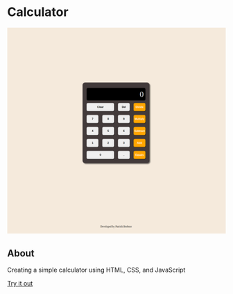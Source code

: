 # Calculator

![Image](UI.png)

## About

Creating a simple calculator using HTML, CSS, and JavaScript

[Try it out](https://pbrebner.github.io/calculator/)

